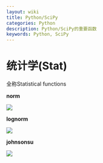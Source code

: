 ```yaml
---
layout: wiki
title: Python/SciPy
categories: Python
description: Python/SciPy的重要函数
keywords: Python, SciPy
---
```


# 统计学(Stat)
全称Statistical functions

**norm**

<img src="http://chart.googleapis.com/chart?cht=tx&chl= f(x) = \frac{exp(-x^2/2)}{\sqrt{2\pi}}" style="border:none;">

**lognorm**

<img src="http://chart.googleapis.com/chart?cht=tx&chl= f(x,s) = \frac{1}{sx\sqrt{2\pi}}exp(-\frac{{log}^2(x)}{2s^2})" style="border:none;">

**johnsonsu**

<img src="http://chart.googleapis.com/chart?cht=tx&chl= f(x,a,b)=\frac{b}{\sqrt{{x^2}+1}}\phi(a+blog(x+\sqrt{x^2+1}))" style="border:none;">